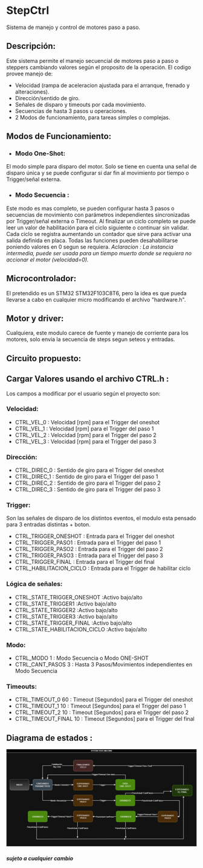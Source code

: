 # StepCtrl
Sistema de manejo y control de motores paso a paso.
## Descripción:
Este sistema permite el manejo secuencial de motores paso a paso o steppers cambiando valores según el proposito de la operación. 
El codigo provee manejo de: 
- Velocidad (rampa de aceleracion ajustada para el arranque, frenado y alteraciones).
- Dirección/sentido de giro.
- Señales de disparo y timeouts por cada movimiento.
- Secuencias de hasta 3 pasos u operaciones.
- 2 Modos de funcionamiento, para tareas simples o complejas.
## Modos de Funcionamiento:
- ### Modo One-Shot:  
El modo simple para disparo del motor. Solo se tiene en cuenta una señal de disparo única y se puede configurar si dar fin al movimiento por tiempo o Trigger/señal externa.
- ### Modo Secuencia : 
Este modo es mas completo, se pueden configurar hasta 3 pasos o secuencias de movimiento con parámetros independientes sincronizadas por Trigger/señal externa o Timeout.
Al finalizar un ciclo completo se puede leer un valor de habilitación para el ciclo siguiente o continuar sin validar.
Cada ciclo se registra aumentando un contador que sirve para activar una salida definida en placa.
Todas las funciones pueden desahabilitarse poniendo valores en 0 segun se requiera.
*Aclaracion : La instancia intermedia, puede ser usada para un tiempo muerto donde se requiera no accionar el motor (velocidad=0).* 
## Microcontrolador:
El pretendido es un STM32 STM32F103C8T6, pero la idea es que pueda llevarse a cabo en cualquier micro modificando el archivo "hardware.h".
## Motor y driver:
Cualquiera, este modulo carece de fuente y manejo de corriente para los motores, solo envia la secuencia de steps segun seteos y entradas.
## Circuito propuesto:

## Cargar Valores usando el archivo CTRL.h :
Los campos a modificar por el usuario según el proyecto son:
### Velocidad:
- CTRL_VEL_0 : Velocidad [rpm] para el Trigger del oneshot
- CTRL_VEL_1 : Velocidad [rpm] para el Trigger del paso 1  
- CTRL_VEL_2 : Velocidad [rpm] para el Trigger del paso 2
- CTRL_VEL_3 : Velocidad [rpm] para el Trigger del paso 3
### Dirección:
- CTRL_DIREC_0 : Sentido de giro para el Trigger del oneshot
- CTRL_DIREC_1 : Sentido de giro para el Trigger del paso 1
- CTRL_DIREC_2 : Sentido de giro para el Trigger del paso 2
- CTRL_DIREC_3 : Sentido de giro para el Trigger del paso 3
### Trigger:
Son las señales de disparo de los distintos eventos, el modulo esta pensado para 3 entradas distintas + boton.
- CTRL_TRIGGER_ONESHOT    : Entrada para el Trigger del oneshot
- CTRL_TRIGGER_PASO1      : Entrada para el Trigger del paso 1
- CTRL_TRIGGER_PASO2      : Entrada para el Trigger del paso 2
- CTRL_TRIGGER_PASO3      : Entrada para el Trigger del paso 3
- CTRL_TRIGGER_FINAL      : Entrada para el Trigger del final
- CTRL_HABILITACION_CICLO : Entrada para el Trigger de habilitar ciclo
### Lógica de señales:
- CTRL_STATE_TRIGGER_ONESHOT    :Activo bajo/alto
- CTRL_STATE_TRIGGER1           :Activo bajo/alto  
- CTRL_STATE_TRIGGER2           :Activo bajo/alto
- CTRL_STATE_TRIGGER3           :Activo bajo/alto
- CTRL_STATE_TRIGGER_FINAL      :Activo bajo/alto
- CTRL_STATE_HABILITACION_CICLO :Activo bajo/alto
### Modo:
- CTRL_MODO            1       : Modo Secuencia o Modo ONE-SHOT
- CTRL_CANT_PASOS      3       : Hasta 3 Pasos/Movimientos independientes en Modo Secuencia
### Timeouts:
- CTRL_TIMEOUT_0       60      : Timeout [Segundos] para el Trigger del oneshot
- CTRL_TIMEOUT_1       10      : Timeout [Segundos] para el Trigger del paso 1
- CTRL_TIMEOUT_2       10      : Timeout [Segundos] para el Trigger del paso 2
- CTRL_TIMEOUT_FINAL   10      : Timeout [Segundos] para el Trigger del final
## Diagrama de estados :
![Image_Alt](https://github.com/lucashorminoguez/StepCtrl/blob/main/StepCtrl.diagramaDeEstados.png?raw=true)
##### *sujeto a cualquier cambio*
